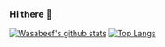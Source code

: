 ### Hi there 👋

[![Wasabeef's github stats](https://github-readme-stats.wasabeef.vercel.app/api?username=dreamer2q&show_icons=true&line_height=21&show_icons=true&theme=vue)](https://github.com/anuraghazra/github-readme-stats)
[![Top Langs](https://github-readme-stats.vercel.app/api/top-langs/?username=dreamer2q&show_icons=true&layout=compact&theme=vue)](https://github.com/anuraghazra/github-readme-stats)


<!--
**dreamer2q/dreamer2q** is a ✨ _special_ ✨ repository because its `README.md` (this file) appears on your GitHub profile.

Here are some ideas to get you started:

- 🔭 I’m currently working on ...
- 🌱 I’m currently learning ...
- 👯 I’m looking to collaborate on ...
- 🤔 I’m looking for help with ...
- 💬 Ask me about ...
- 📫 How to reach me: ...
- 😄 Pronouns: ...
- ⚡ Fun fact: ...
-->

